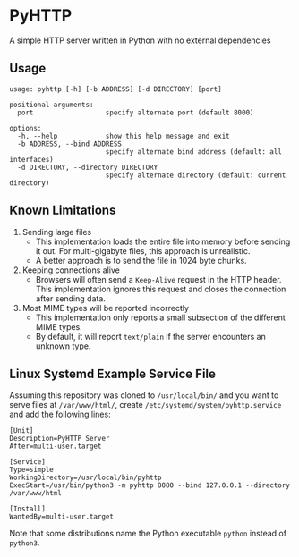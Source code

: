 # PyHTTP

A simple HTTP server written in Python with no external dependencies

## Usage

```
usage: pyhttp [-h] [-b ADDRESS] [-d DIRECTORY] [port]

positional arguments:
  port                  specify alternate port (default 8000)

options:
  -h, --help            show this help message and exit
  -b ADDRESS, --bind ADDRESS
                        specify alternate bind address (default: all interfaces)
  -d DIRECTORY, --directory DIRECTORY
                        specify alternate directory (default: current directory)
```

## Known Limitations

1. Sending large files
    - This implementation loads the entire file into memory before sending it out. For multi-gigabyte files, this approach is unrealistic.
    - A better approach is to send the file in 1024 byte chunks.
2. Keeping connections alive
    - Browsers will often send a `Keep-Alive` request in the HTTP header. This implementation ignores this request and closes the connection after sending data.
3. Most MIME types will be reported incorrectly
    - This implementation only reports a small subsection of the different MIME types.
    - By default, it will report `text/plain` if the server encounters an unknown type.

## Linux Systemd Example Service File

Assuming this repository was cloned to `/usr/local/bin/` and you want to serve files at `/var/www/html/`,
create `/etc/systemd/system/pyhttp.service` and add the following lines:

```
[Unit]
Description=PyHTTP Server
After=multi-user.target

[Service]
Type=simple
WorkingDirectory=/usr/local/bin/pyhttp
ExecStart=/usr/bin/python3 -m pyhttp 8080 --bind 127.0.0.1 --directory /var/www/html

[Install]
WantedBy=multi-user.target
```

Note that some distributions name the Python executable `python` instead of `python3`.
